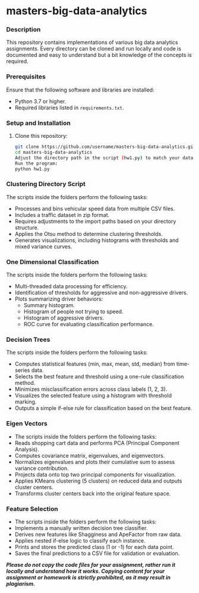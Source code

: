 # masters-big-data-analytics

### Description
This repository contains implementations of various big data analytics assignments. Every directory can be cloned and run locally and code is documented and easy to understand but a bit knowledge of the concepts is required.

### Prerequisites
Ensure that the following software and libraries are installed:
- Python 3.7 or higher.
- Required libraries listed in `requirements.txt`.

### Setup and Installation
1. Clone this repository:
   ```bash
   git clone https://github.com/username/masters-big-data-analytics.git
   cd masters-big-data-analytics
   Adjust the directory path in the script (hw1.py) to match your dataset structure
   Run the program:
   python hw1.py

### Clustering Directory Script
The scripts inside the folders perform the following tasks:
- Processes and bins vehicular speed data from multiple CSV files.
- Includes a traffic dataset in zip format.
- Requires adjustments to the import paths based on your directory structure.
- Applies the Otsu method to determine clustering thresholds.
- Generates visualizations, including histograms with thresholds and mixed variance curves.

### One Dimensional Classification
The scripts inside the folders perform the following tasks:
- Multi-threaded data processing for efficiency.
- Identification of thresholds for aggressive and non-aggressive drivers.
- Plots summarizing driver behaviors:
  - Summary histogram.
  - Histogram of people not trying to speed.
  - Histogram of aggressive drivers.
  - ROC curve for evaluating classification performance.
 
### Decision Trees
The scripts inside the folders perform the following tasks:
- Computes statistical features (min, max, mean, std, median) from time-series data.
- Selects the best feature and threshold using a one-rule classification method.
- Minimizes misclassification errors across class labels (1, 2, 3).
- Visualizes the selected feature using a histogram with threshold marking.
- Outputs a simple if-else rule for classification based on the best feature.

### Eigen Vectors
- The scripts inside the folders perform the following tasks:
- Reads shopping cart data and performs PCA (Principal Component Analysis).
- Computes covariance matrix, eigenvalues, and eigenvectors.
- Normalizes eigenvalues and plots their cumulative sum to assess variance contribution.
- Projects data onto top two principal components for visualization.
- Applies KMeans clustering (5 clusters) on reduced data and outputs cluster centers.
- Transforms cluster centers back into the original feature space.

### Feature Selection
- The scripts inside the folders perform the following tasks:
- Implements a manually written decision tree classifier.
- Derives new features like Shagginess and ApeFactor from raw data.
- Applies nested if-else logic to classify each instance.
- Prints and stores the predicted class (1 or -1) for each data point.
- Saves the final predictions to a CSV file for validation or evaluation.

***Please do not copy the code files for your assignment, rather run it locally and understand how it works. Copying content for your assignment or homework is strictly prohibited, as it may result in plagiarism.***
